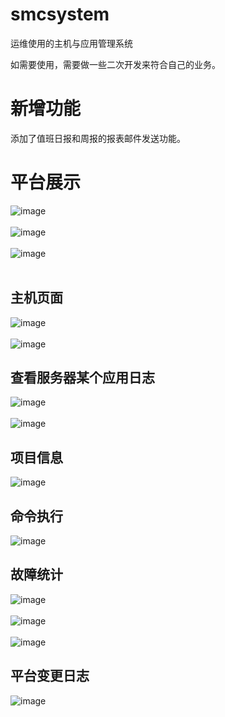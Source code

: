 # smcsystem
运维使用的主机与应用管理系统

如需要使用，需要做一些二次开发来符合自己的业务。

# 新增功能

添加了值班日报和周报的报表邮件发送功能。


平台展示
====

![image](https://github.com/s57445560/smcsystem/raw/master/smcsystem/img/1.png)
<br>
<br>
![image](https://github.com/s57445560/smcsystem/raw/master/smcsystem/img/2.png)
<br>
<br>
![image](https://github.com/s57445560/smcsystem/raw/master/smcsystem/img/3.png)
<br>
<br>

主机页面
---
![image](https://github.com/s57445560/smcsystem/raw/master/smcsystem/img/host1.png)
<br>
<br>
![image](https://github.com/s57445560/smcsystem/raw/master/smcsystem/img/host2.png)

查看服务器某个应用日志
---
![image](https://github.com/s57445560/smcsystem/raw/master/smcsystem/img/log1.png)
<br>
<br>
![image](https://github.com/s57445560/smcsystem/raw/master/smcsystem/img/log2.png)

项目信息
---
![image](https://github.com/s57445560/smcsystem/raw/master/smcsystem/img/group.png)

命令执行
---
![image](https://github.com/s57445560/smcsystem/raw/master/smcsystem/img/command.png)

故障统计
---
![image](https://github.com/s57445560/smcsystem/raw/master/smcsystem/img/error4.png)
<br>
<br>
![image](https://github.com/s57445560/smcsystem/raw/master/smcsystem/img/error2.png)
<br>
<br>
![image](https://github.com/s57445560/smcsystem/raw/master/smcsystem/img/error3.png)

平台变更日志
---
![image](https://github.com/s57445560/smcsystem/raw/master/smcsystem/img/loging.png)





